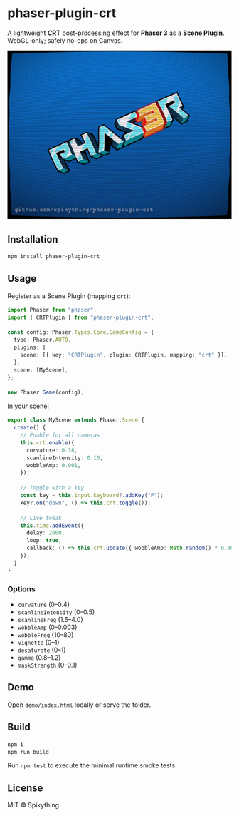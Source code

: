 # phaser-plugin-crt

A lightweight **CRT** post-processing effect for **Phaser 3** as a **Scene Plugin**.
WebGL-only; safely no-ops on Canvas.

![Image](./demo/phaser-plugin-crt.jpg)

## Installation

```bash
npm install phaser-plugin-crt
```

## Usage

Register as a Scene Plugin (mapping `crt`):

```ts
import Phaser from "phaser";
import { CRTPlugin } from "phaser-plugin-crt";

const config: Phaser.Types.Core.GameConfig = {
  type: Phaser.AUTO,
  plugins: {
    scene: [{ key: "CRTPlugin", plugin: CRTPlugin, mapping: "crt" }],
  },
  scene: [MyScene],
};

new Phaser.Game(config);
```

In your scene:

```ts
export class MyScene extends Phaser.Scene {
  create() {
    // Enable for all cameras
    this.crt.enable({
      curvature: 0.18,
      scanlineIntensity: 0.16,
      wobbleAmp: 0.001,
    });

    // Toggle with a key
    const key = this.input.keyboard?.addKey("P");
    key?.on("down", () => this.crt.toggle());

    // Live tweak
    this.time.addEvent({
      delay: 2000,
      loop: true,
      callback: () => this.crt.update({ wobbleAmp: Math.random() * 0.002 }),
    });
  }
}
```

### Options

- `curvature` (0–0.4)
- `scanlineIntensity` (0–0.5)
- `scanlineFreq` (1.5–4.0)
- `wobbleAmp` (0–0.003)
- `wobbleFreq` (10–80)
- `vignette` (0–1)
- `desaturate` (0–1)
- `gamma` (0.8–1.2)
- `maskStrength` (0–0.1)

## Demo

Open `demo/index.html` locally or serve the folder.

## Build

```bash
npm i
npm run build
```

Run `npm test` to execute the minimal runtime smoke tests.

## License

MIT © Spikything
